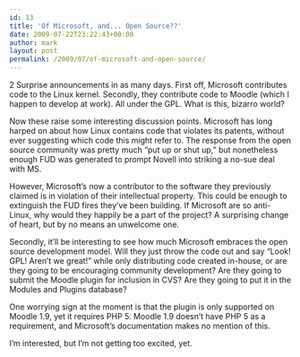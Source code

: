 ```yaml
---
id: 13
title: 'Of Microsoft, and... Open Source??'
date: 2009-07-22T23:22:43+00:00
author: mark
layout: post
permalink: /2009/07/of-microsoft-and-open-source/
---
```

2 Surprise announcements in as many days. First off, Microsoft contributes code to the Linux kernel. Secondly, they contribute code to Moodle (which I happen to develop at work). All under the GPL. What is this, bizarro world?

Now these raise some interesting discussion points. Microsoft has long harped on about how Linux contains code that violates its patents, without ever suggesting which code this might refer to. The response from the open source community was pretty much &#8220;put up or shut up,&#8221; but nonetheless enough FUD was generated to prompt Novell into striking a no-sue deal with MS.
  
However, Microsoft&#8217;s now a contributor to the software they previously claimed is in violation of their intellectual property. This could be enough to extinguish the FUD fires they&#8217;ve been building. If Microsoft are so anti-Linux, why would they happily be a part of the project? A surprising change of heart, but by no means an unwelcome one.

Secondly, it&#8217;ll be interesting to see how much Microsoft embraces the open source development model. Will they just throw the code out and say &#8220;Look! GPL! Aren&#8217;t we great!&#8221; while only distributing code created in-house, or are they going to be encouraging community development? Are they going to submit the Moodle plugin for inclusion in CVS? Are they going to put it in the Modules and Plugins database?
  
One worrying sign at the moment is that the plugin is only supported on Moodle 1.9, yet it requires PHP 5. Moodle 1.9 doesn&#8217;t have PHP 5 as a requirement, and Microsoft&#8217;s documentation makes no mention of this.
  
I&#8217;m interested, but I&#8217;m not getting too excited, yet.
